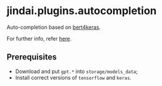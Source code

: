 jindai.plugins.autocompletion
==================================

Auto-completion based on [bert4keras](https://github.com/bojone/bert4keras/blob/master/examples/basic_language_model_nezha_gen_gpt.py).

For further info, refer [here](https://github.com/huawei-noah/Pretrained-Language-Model/tree/master/NEZHA-Gen-TensorFlow).

Prerequisites
---------------

- Download and put `gpt.*` into `storage/models_data`;
- Install correct versions of `tensorflow` and `keras`.
